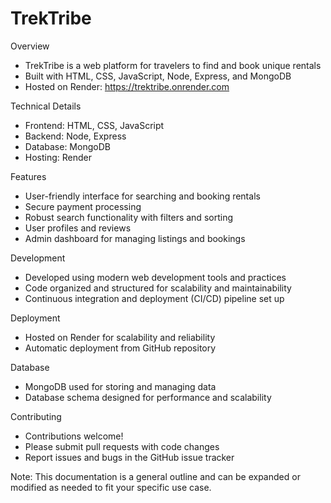 # TrekTribe

Overview

- TrekTribe is a web platform for travelers to find and book unique rentals
- Built with HTML, CSS, JavaScript, Node, Express, and MongoDB
- Hosted on Render: https://trektribe.onrender.com

Technical Details

- Frontend: HTML, CSS, JavaScript
- Backend: Node, Express
- Database: MongoDB
- Hosting: Render

Features

- User-friendly interface for searching and booking rentals
- Secure payment processing
- Robust search functionality with filters and sorting
- User profiles and reviews
- Admin dashboard for managing listings and bookings

Development

- Developed using modern web development tools and practices
- Code organized and structured for scalability and maintainability
- Continuous integration and deployment (CI/CD) pipeline set up

Deployment

- Hosted on Render for scalability and reliability
- Automatic deployment from GitHub repository

Database

- MongoDB used for storing and managing data
- Database schema designed for performance and scalability

Contributing

- Contributions welcome!
- Please submit pull requests with code changes
- Report issues and bugs in the GitHub issue tracker


Note: This documentation is a general outline and can be expanded or modified as needed to fit your specific use case.







